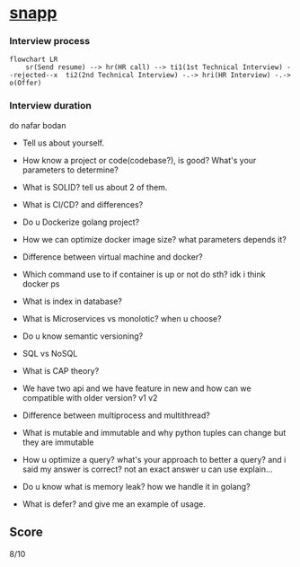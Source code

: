 # [snapp](snapp.ir)

### Interview process
```mermaid
flowchart LR
    sr(Send resume) --> hr(HR call) --> ti1(1st Technical Interview) --rejected--x  ti2(2nd Technical Interview) -.-> hri(HR Interview) -.-> o(Offer)
```
### Interview duration

do nafar bodan

- Tell us about yourself.

- How know a project or code(codebase?), is good? What's your parameters to determine?

- What is SOLID? tell us about 2 of them.

- What is CI/CD? and differences?

- Do u Dockerize golang project?

- How we can optimize docker image size? what parameters depends it?

- Difference between virtual machine and docker?

- Which command use to if container is up or not do sth? idk i think docker ps

- What is index in database?

- What is Microservices vs monolotic? when u choose?

- Do u know semantic versioning?

- SQL vs NoSQL

- What is CAP theory?

- We have two api and we have feature in new and how can we compatible with older version? v1 v2

- Difference between multiprocess and multithread?

- What is mutable and immutable and why python tuples can change but they are immutable

- How u optimize a query? what's your approach to better a query? and i said my answer is correct? not an exact answer u can use explain...

- Do u know what is memory leak? how we handle it in golang?

- What is defer? and give me an example of usage.

## Score
8/10
